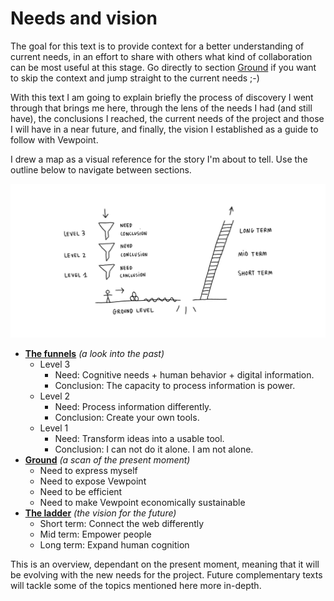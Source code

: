 # Needs and vision

The goal for this text is to provide context for a better understanding of current needs, in an effort to share with others what kind of collaboration can be most useful at this stage. Go directly to section [Ground](ground.md) if you want to skip the context and jump straight to the current needs ;-)

With this text I am going to explain briefly the process of discovery I went through that brings me here, through the lens of the needs I had (and still have), the conclusions I reached, the current needs of the project and those I will have in a near future, and finally, the vision I established as a guide to follow with Vewpoint.

I drew a map as a visual reference for the story I'm about to tell. Use the outline below to navigate between sections.

![map](needs-and-vision.jpg)

- [**The funnels**](funnels.md) *(a look into the past)*
    - Level 3
        - Need: Cognitive needs + human behavior + digital information.
        - Conclusion: The capacity to process information is power.
    - Level 2
        - Need: Process information differently.
        - Conclusion: Create your own tools.
    - Level 1
        - Need: Transform ideas into a usable tool.
        - Conclusion: I can not do it alone. I am not alone.
- [**Ground**](ground.md) *(a scan of the present moment)*
    - Need to express myself
    - Need to expose Vewpoint
    - Need to be efficient
    - Need to make Vewpoint economically sustainable
- [**The ladder**](ladder.md) *(the vision for the future)*
    - Short term: Connect the web differently
    - Mid term: Empower people
    - Long term: Expand human cognition

This is an overview, dependant on the present moment, meaning that it will be evolving with the new needs for the project. Future complementary texts will tackle some of the topics mentioned here more in-depth.